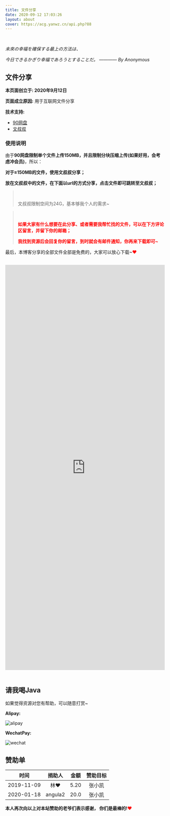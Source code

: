 ```yaml
---
title: 文件分享
date: 2020-09-12 17:03:26
layout: about
cover: https://acg.yanwz.cn/api.php?88
---
```


<br/>

*未來の幸福を確保する最上の方法は、*

*今日できるかぎり幸福であろうとすることだ。* ———— *By Anonymous*

## 文件分享

**本页面创立于: 2020年9月12日**

**页面成立原因:** 用于互联网文件分享

**技术支持:** 

-   [90网盘](https://www.90pan.com/about.php?action=about)
-   [文叔叔](https://www.wenshushu.cn/)

### 使用说明

由于**90网盘限制单个文件上传150MB，并且限制分块压缩上传(如果好用，会考虑冲会员)**，所以：

**对于≥150MB的文件，使用文叔叔分享；**

**放在文叔叔中的文件，在下面以url的方式分享，点击文件即可跳转至文叔叔；**

>   <BR/>
>
>   文叔叔限制空间为24G，基本够我个人的需求~

>   <BR/>
>
>   <font color="#f00">**如果大家有什么想要在此分享、或者需要我帮忙找的文件，可以在下方评论区留言，并留下你的邮箱；**</font>
>
>   <font color="#f00">**我找到资源后会回复你的留言，到时就会有邮件通知，你再来下载即可~**</font>

最后，本博客分享的全部文件全部是免费的，大家可以放心下载~<font color="#ff0000">❤</font>

<br/>

<HTML lang="en">

<div class = "share-container">
    <iframe id="File-Sharing"
        title="File-Sharing"
        style='position:inherit; top:0px; left:0px; width:100%; height:1280px; z-index:999'
        frameborder='no'
        scrolling='true'
        src="https://www.90pan.com/n52415">
    </iframe>
</div>

</HTML>

<BR/>

## 请我喝Java

如果觉得资源对您有帮助，可以随意打赏~

**Alipay:**

![alipay](https://cdn.jsdelivr.net/gh/jasonkayzk/blog_static@master/images/alipay.jpg)

**WechatPay:**

![wechat](https://cdn.jsdelivr.net/gh/jasonkayzk/blog_static@master/images/wechat.jpg)

## 赞助单

|    时间    | 捐助人  | 金额 | 赞助目标 |
| :--------: | :-----: | :--: | :------: |
| 2019-11-09 |   林❤   | 5.20 |  张小凯  |
| 2020-01-18 | angula2 | 20.0 |  张小凯  |



**本人再次向以上对本站赞助的老爷们表示感谢， 你们是最棒的!**<font color="#FF0000">❤</font>

<BR/>